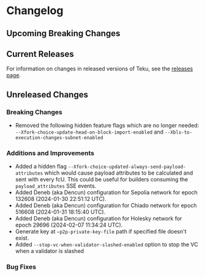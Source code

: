 # Changelog

## Upcoming Breaking Changes

## Current Releases

For information on changes in released versions of Teku, see
the [releases page](https://github.com/Consensys/teku/releases).

## Unreleased Changes

### Breaking Changes

- Removed the following hidden feature flags which are no longer
  needed: `--Xfork-choice-update-head-on-block-import-enabled`
  and `--Xbls-to-execution-changes-subnet-enabled`

### Additions and Improvements

- Added a hidden flag `--Xfork-choice-updated-always-send-payload-attributes` which would cause 
  payload attributes to be calculated and sent with every fcU. This could be useful for builders
  consuming the `payload_attributes` SSE events.
- Added Deneb (aka Dencun) configuration for Sepolia network for epoch 132608 (2024-01-30 22:51:12 UTC).
- Added Deneb (aka Dencun) configuration for Chiado network for epoch 516608 (2024-01-31 18:15:40 UTC).
- Added Deneb (aka Dencun) configuration for Holesky network for epoch 29696 (2024-02-07 11:34:24 UTC).
- Generate key at `—p2p-private-key-file` path if specified file doesn't exist.
- Added `--stop-vc-when-validator-slashed-enabled` option to stop the VC when a validator is slashed

### Bug Fixes
